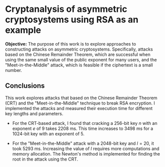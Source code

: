 # Cryptanalysis of asymmetric cryptosystems using RSA as an example

**Objective:** The purpose of this work is to explore approaches to constructing attacks on asymmetric cryptosystems. Specifically, attacks based on the Chinese Remainder Theorem, which are successful when using the same small value of the public exponent for many users, and the "Meet-in-the-Middle" attack, which is feasible if the ciphertext is a small number.

## Conclusions

This work explores attacks that based on the Chinese Remainder Theorem (CRT) and the "Meet-in-the-Middle" technique to break RSA encryption. I implemented the attacks and measured their execution time for different key lengths and parameters. 

- For the CRT-based attack, I found that cracking a 256-bit key $n$ with an exponent $e$ of 9 takes 2208 ms. This time increases to 3498 ms for a 1024-bit key with an exponent of 5.

- For the "Meet-in-the-Middle" attack with a 2048-bit key and $l=20$, it took 5293 ms. Increasing the value of $l$ requires more computations and memory allocation. The Newton's method is implemented for finding the root in the attack using the CRT.
